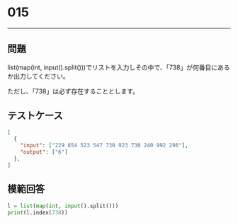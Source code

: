 
# 015

---

## 問題

list(map(int, input().split()))でリストを入力しその中で、「738」が何番目にあるか出力してください。

ただし、「738」は必ず存在することとします。

## テストケース

```json
[
  {
    "input": ["229 854 523 547 730 923 738 240 992 296"],
    "output": ["6"]
  },
]
```

## 模範回答

```python
l = list(map(int, input().split()))
print(l.index(738))
```

